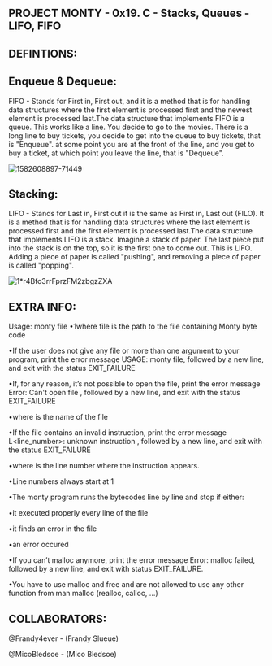 ## PROJECT MONTY - 0x19. C - Stacks, Queues - LIFO, FIFO


## DEFINTIONS:

## Enqueue & Dequeue:
FIFO - Stands for First in, First out, and it is a method that is for handling data structures where the first element is processed first and the newest element is processed last.The data structure that implements FIFO is a queue. This works like a line. You decide to go to the movies. There is a long line to buy tickets, you decide to get into the queue to buy tickets, that is "Enqueue". at some point you are at the front of the line, and you get to buy a ticket, at which point you leave the line, that is "Dequeue".

![1582608897-71449](https://user-images.githubusercontent.com/108279441/202910424-f785f48f-2a4b-477e-a1b4-55d807319f14.png)


## Stacking:
LIFO - Stands for Last in, First out it is the same as First in, Last out (FILO). It is a method that is for handling data structures where the last element is processed first and the first element is processed last.The data structure that implements LIFO is a stack. Imagine a stack of paper. The last piece put into the stack is on the top, so it is the first one to come out. This is LIFO. Adding a piece of paper is called "pushing", and removing a piece of paper is called "popping".

![1*r4Bfo3rrFprzFM2zbgzZXA](https://user-images.githubusercontent.com/108279441/202910416-0f9a1d0f-c85d-43cf-a38c-be35e39dc93e.jpeg)

## EXTRA INFO:
Usage: monty file
•1where file is the path to the file containing Monty byte code

•If the user does not give any file or more than one argument to your program, print the error message USAGE: monty file, followed by a new line, and exit with the status EXIT_FAILURE

•If, for any reason, it’s not possible to open the file, print the error message Error: Can't open file <file>, followed by a new line, and exit with the status EXIT_FAILURE
  
•where <file> is the name of the file
  
•If the file contains an invalid instruction, print the error message L<line_number>: unknown instruction <opcode>, followed by a new line, and exit with the status EXIT_FAILURE
  
•where is the line number where the instruction appears.
  
•Line numbers always start at 1
  
•The monty program runs the bytecodes line by line and stop if either:
  
•it executed properly every line of the file

•it finds an error in the file
  
•an error occured
  
•If you can’t malloc anymore, print the error message Error: malloc failed, followed by a new line, and exit with status EXIT_FAILURE.
  
•You have to use malloc and free and are not allowed to use any other function from man malloc (realloc, calloc, …)


## COLLABORATORS:
@Frandy4ever - (Frandy Slueue)

@MicoBledsoe - (Mico Bledsoe)
